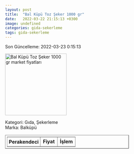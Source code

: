 ```yaml
---
layout: post
title:  "Bal Küpü Toz Şeker 1000 gr"
date:   2022-03-22 21:15:13 +0300
image: undefined
categories: gida-sekerleme
tags: gida-sekerleme
---
```


Son Güncelleme: 2022-03-23 0:15:13

<img src="undefined" width="200" alt="Bal Küpü Toz Şeker 1000 gr market fiyatları" />

Kategori: Gıda, Şekerleme
<br />
Marka: Balküpü

<table border="1" style="padding: 5px;width:80%;">
  <tr>
    <td style="padding: 5px;"><strong>Perakendeci</strong></td>
    <td><strong>Fiyat</strong></td>
    <td><strong>İşlem</strong></td>
  </tr>
  
</table>
